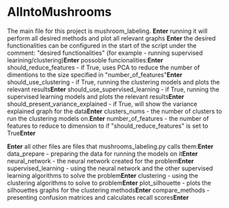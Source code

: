 # AIIntoMushrooms

The main file for this project is mushroom_labeling. **Enter**
running it will perform all desired methods and plot all relevant graphs **Enter**
the desired functionalities can be configured in the start of the script under the comment: "desired functionalities" (for example - running supervised learining/clustering)**Enter**
possoble funcionalities:**Enter**
  should_reduce_features - if True, uses PCA to reduce the number of dimentions to the size specified in "number_of_features"**Enter**
  should_use_clustering - if True, running the clustering models and plots the relevant results**Enter**
  should_use_supervised_learning - if True, running the supervised learning models and plots the relevant results**Enter**
  should_present_variance_explained - if True, will show the variance explained graph for the data**Enter**
  clusters_nums - the number of clusters to run the clustering models on.**Enter**
  number_of_features - the number of features to reduce to dimension to if "should_reduce_features" is set to True**Enter**
  
**Enter**
all other files are files that mushrooms_labeling.py calls them:**Enter**
data_prepare - preparing the data for running the models on it**Enter**
neural_network - the neural network created for the problem**Enter**
supervised_learning - using the neural network and the other supervised learning algorithms to solve the problem**Enter**
clustering - using the clustering algorithms to solve to problem**Enter**
plot_silhouette - plots the silhouettes graphs for the clustering methods**Enter**
compare_methods - presenting confusion matrices and calculates recall scores**Enter**
